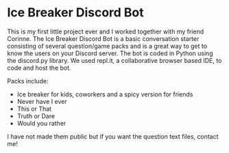 # Ice Breaker Discord Bot
This is my first little project ever and I worked together with my friend Corinne.
The Ice Breaker Discord Bot is a basic conversation starter consisting of several question/game packs and is a great way to get to know the users on your Discord server. The bot is coded in Python using the discord.py library. We used repl.it, a collaborative browser based IDE, to code and host the bot.

Packs include: 
- Ice breaker for kids, coworkers and a spicy version for friends
- Never have I ever
- This or That
- Truth or Dare
- Would you rather

I have not made them public but if you want the question text files, contact me!
